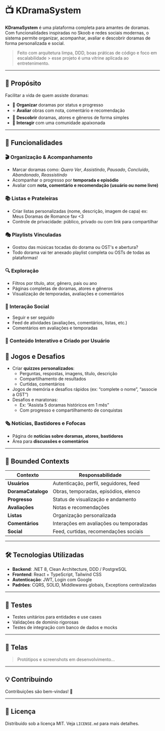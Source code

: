 # 📺 KDramaSystem

**KDramaSystem** é uma plataforma completa para amantes de doramas. Com funcionalidades inspiradas no Skoob e redes sociais modernas, o sistema permite organizar, acompanhar, avaliar e descobrir doramas de forma personalizada e social.

> Feito com arquitetura limpa, DDD, boas práticas de código e foco em escalabilidade > esse projeto é uma vitrine aplicada ao entretenimento.

---

## 🧠 Propósito

Facilitar a vida de quem assiste doramas:

- 📌 **Organizar** doramas por status e progresso  
- ⭐ **Avaliar** obras com nota, comentário e recomendação  
- 🔎 **Descobrir** doramas, atores e gêneros de forma simples  
- 👥 **Interagir** com uma comunidade apaixonada  

---

## 🎯 Funcionalidades

### 🎬 Organização & Acompanhamento

- Marcar doramas como: *Quero Ver*, *Assistindo*, *Pausado*, *Concluído*, *Abandonado*, *Reassistindo*  
- Acompanhar o progresso por **temporada e episódio**  
- Avaliar com **nota, comentário e recomendação (usuário ou nome livre)**  

### 📚 Listas e Prateleiras

- Criar listas personalizadas (nome, descrição, imagem de capa)  ex: Meus Doramas de Romance fav <3
- Controle de privacidade: público, privado ou com link para compartilhar

### 🎭 Playlists Vínculadas

- Gostou das músicas tocadas do dorama ou OST's e abertura?
- Todo dorama vai ter anexado playlist completa ou OSTs de todas as plataformas!

### 🔍 Exploração

- Filtros por título, ator, gênero, país ou ano  
- Páginas completas de doramas, atores e gêneros  
- Visualização de temporadas, avaliações e comentários  

### 🧠 Interação Social

- Seguir e ser seguido  
- Feed de atividades (avaliações, comentários, listas, etc.)  
- Comentários em avaliações e temporadas  

### 🧠 **Conteúdo Interativo e Criado por Usuário**

## 🧩 Jogos e Desafios

- Criar **quizzes personalizados**:
    - Perguntas, respostas, imagens, título, descrição
    - Compartilhamento de resultados
    - Curtidas, comentários
- Jogos de memória e desafios rápidos (ex: “complete o nome”, “associe a OST”)
- Desafios e maratonas:
    - Ex: “Assista 5 doramas históricos em 1 mês”
    - Com progresso e compartilhamento de conquistas 


### 🗞️ Notícias, Bastidores e Fofocas

- Página de **notícias sobre doramas, atores, bastidores**
- Área para **discussões e comentários**

---

## 🧩 Bounded Contexts

| Contexto | Responsabilidade |
|----------|------------------|
| **Usuários** | Autenticação, perfil, seguidores, feed |
| **DoramaCatalogo** | Obras, temporadas, episódios, elenco |
| **Progresso** | Status de visualização e andamento |
| **Avaliações** | Notas e recomendações |
| **Listas** | Organização personalizada |
| **Comentários** | Interações em avaliações ou temporadas |
| **Social** | Feed, curtidas, recomendações sociais |

---

## 🛠️ Tecnologias Utilizadas

- **Backend**: .NET 8, Clean Architecture, DDD / PostgreSQL  
- **Frontend**: React + TypeScript, Tailwind CSS  
- **Autenticação**: JWT, Login com Google  
- **Padrões**: CQRS, SOLID, Middlewares globais, Exceptions centralizadas  

---

## 🧪 Testes

- Testes unitários para entidades e use cases  
- Validações de domínio rigorosas  
- Testes de integração com banco de dados e mocks

---


## 📸 Telas

> Protótipos e screenshots em desenvolvimento...

---

## 💡 Contribuindo

Contribuições são bem-vindas! 💜

---

## 📄 Licença

Distribuído sob a licença MIT. Veja `LICENSE.md` para mais detalhes.
